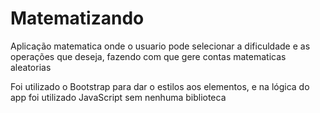 # Matematizando

Aplicação matematica onde o usuario pode selecionar a dificuldade e as operações que deseja, fazendo com que gere contas matematicas aleatorias

Foi utilizado o Bootstrap para dar o estilos aos elementos, e na lógica do app foi utilizado JavaScript sem nenhuma biblioteca 
